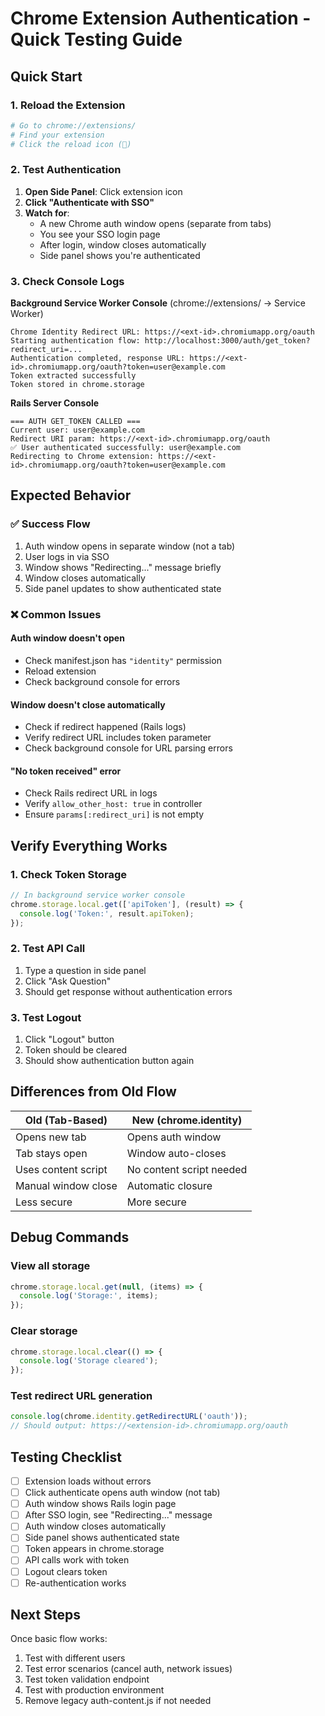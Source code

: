 # Chrome Extension Authentication - Quick Testing Guide

## Quick Start

### 1. Reload the Extension
```bash
# Go to chrome://extensions/
# Find your extension
# Click the reload icon (🔄)
```

### 2. Test Authentication

1. **Open Side Panel**: Click extension icon
2. **Click "Authenticate with SSO"**
3. **Watch for**:
   - A new Chrome auth window opens (separate from tabs)
   - You see your SSO login page
   - After login, window closes automatically
   - Side panel shows you're authenticated

### 3. Check Console Logs

**Background Service Worker Console** (chrome://extensions/ → Service Worker)
```
Chrome Identity Redirect URL: https://<ext-id>.chromiumapp.org/oauth
Starting authentication flow: http://localhost:3000/auth/get_token?redirect_uri=...
Authentication completed, response URL: https://<ext-id>.chromiumapp.org/oauth?token=user@example.com
Token extracted successfully
Token stored in chrome.storage
```

**Rails Server Console**
```
=== AUTH GET_TOKEN CALLED ===
Current user: user@example.com
Redirect URI param: https://<ext-id>.chromiumapp.org/oauth
✅ User authenticated successfully: user@example.com
Redirecting to Chrome extension: https://<ext-id>.chromiumapp.org/oauth?token=user@example.com
```

## Expected Behavior

### ✅ Success Flow
1. Auth window opens in separate window (not a tab)
2. User logs in via SSO
3. Window shows "Redirecting..." message briefly
4. Window closes automatically
5. Side panel updates to show authenticated state

### ❌ Common Issues

#### Auth window doesn't open
- Check manifest.json has `"identity"` permission
- Reload extension
- Check background console for errors

#### Window doesn't close automatically
- Check if redirect happened (Rails logs)
- Verify redirect URL includes token parameter
- Check background console for URL parsing errors

#### "No token received" error
- Check Rails redirect URL in logs
- Verify `allow_other_host: true` in controller
- Ensure `params[:redirect_uri]` is not empty

## Verify Everything Works

### 1. Check Token Storage
```javascript
// In background service worker console
chrome.storage.local.get(['apiToken'], (result) => {
  console.log('Token:', result.apiToken);
});
```

### 2. Test API Call
1. Type a question in side panel
2. Click "Ask Question"
3. Should get response without authentication errors

### 3. Test Logout
1. Click "Logout" button
2. Token should be cleared
3. Should show authentication button again

## Differences from Old Flow

| Old (Tab-Based) | New (chrome.identity) |
|-----------------|----------------------|
| Opens new tab | Opens auth window |
| Tab stays open | Window auto-closes |
| Uses content script | No content script needed |
| Manual window close | Automatic closure |
| Less secure | More secure |

## Debug Commands

### View all storage
```javascript
chrome.storage.local.get(null, (items) => {
  console.log('Storage:', items);
});
```

### Clear storage
```javascript
chrome.storage.local.clear(() => {
  console.log('Storage cleared');
});
```

### Test redirect URL generation
```javascript
console.log(chrome.identity.getRedirectURL('oauth'));
// Should output: https://<extension-id>.chromiumapp.org/oauth
```

## Testing Checklist

- [ ] Extension loads without errors
- [ ] Click authenticate opens auth window (not tab)
- [ ] Auth window shows Rails login page
- [ ] After SSO login, see "Redirecting..." message
- [ ] Auth window closes automatically
- [ ] Side panel shows authenticated state
- [ ] Token appears in chrome.storage
- [ ] API calls work with token
- [ ] Logout clears token
- [ ] Re-authentication works

## Next Steps

Once basic flow works:
1. Test with different users
2. Test error scenarios (cancel auth, network issues)
3. Test token validation endpoint
4. Test with production environment
5. Remove legacy auth-content.js if not needed

